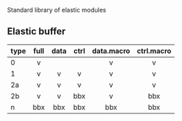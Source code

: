 Standard library of elastic modules

## Elastic buffer

| type | full | data | ctrl | data.macro | ctrl.macro |
|:-----|:----:|:----:|:----:|:----------:|:----------:|
| 0    |  v   |      |      |     v      |     v      |
| 1    |  v   |  v   |  v   |     v      |     v      |
| 2a   |  v   |  v   |  v   |     v      |     v      |
| 2b   |  v   |  v   | bbx  |     v      |    bbx     |
| n    | bbx  | bbx  | bbx  |    bbx     |    bbx     |
